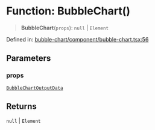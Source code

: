 # Function: BubbleChart()

> **BubbleChart**(`props`): `null` \| `Element`

Defined in: [bubble-chart/component/bubble-chart.tsx:56](https://github.com/GeoDaCenter/openassistant/blob/65e761aafcb8b3d759c0e5ae9c1cbe8e024f7128/packages/echarts/src/bubble-chart/component/bubble-chart.tsx#L56)

## Parameters

### props

[`BubbleChartOutputData`](../type-aliases/BubbleChartOutputData.md)

## Returns

`null` \| `Element`
